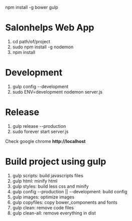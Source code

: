 npm install -g bower gulp

# Salonhelps Web App #

1. cd path/of/project
2. sudo npm install -g nodemon
3. npm install

# Development
1. gulp config --development
2. sudo ENV=development nodemon server.js

# Release
1. gulp release --production
2. sudo forever start server.js

Check google chrome **http://localhost**

# Build project using gulp #

1. gulp scripts: build javascripts files
2. gulp html: minify html
3. gulp styles: build less css and minify
4. gulp config --production || --development: build config
5. gulp images: optimize images
6. gulp copyfiles: copy bower_components and fonts
7. gulp clean: remove code files
8. gulp clean-all: remove everything in dist
